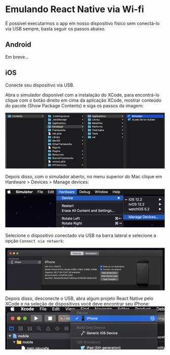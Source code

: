 # Emulando React Native via Wi-fi

É possível executarmos o app em nosso dispositivo físico sem conectá-lo via USB sempre, basta seguir os passos abaixo.

## Android

Em breve...

## iOS

Conecte seu dispositivo via USB.

Abra o simulador disponível com a instalação do XCode, para encontrá-lo clique com o botão direito em cima da aplicação XCode, mostrar conteúdo do pacote (Show Package Contents) e siga os passos da imagem:

![Wifi iOS 01](assets/wifi/ios/1.png)

Depois disso, com o simulador aberto, no menu superior do Mac clique em Hardware > Devices > Manage devices:

![Wifi iOS 01](assets/wifi/ios/2.png)

Selecione o dispositivo conectado via USB na barra lateral e selecione a opção `Connect via network`:

![Wifi iOS 01](assets/wifi/ios/3.png)

Depois disso, desconecte o USB, abra algum projeto React Native pelo XCode e na seleção de dispositivos você deve encontrar seu iPhone:
![Wifi iOS 01](assets/wifi/ios/4.png)
